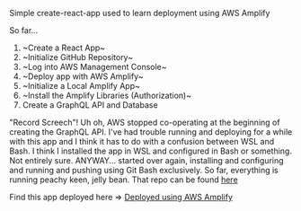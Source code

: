 Simple create-react-app used to learn deployment using AWS Amplify

So far...  
1. ~Create a React App~  
2. ~Initialize GitHub Repository~    
3. ~Log into AWS Management Console~  
4. ~Deploy app with AWS Amplify~
5. ~Initialize a Local Amplify App~
6. ~Install the Amplify Libraries (Authorization)~
7. Create a GraphQL API and Database

"Record Screech"! Uh oh, AWS stopped co-operating at the beginning of creating the GraphQL API. I've had trouble running and deploying for a while with this app and I think it has to do with a confusion between WSL and Bash. I think I installed the app in WSL and configured in Bash or something. Not entirely sure. ANYWAY... started over again, installing and configuring and running and pushing using Git Bash exclusively. So far, everything is running peachy keen, jelly bean. That repo can be found [here](https://github.com/SteeshMcK/learn-amplify-take-two)


Find this app deployed here => [Deployed using AWS Amplify](https://main.dfvy6pwraetqi.amplifyapp.com/)
